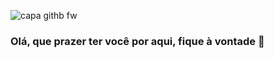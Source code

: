 ![capa githb fw](https://github.com/LucasPedruo/LucasPedruo/assets/147441250/3389e4e3-c1cf-412c-8fba-bd37b69365be)

### Olá, que prazer ter você por aqui, fique à vontade 👋

<!--
**LucasPedruo/LucasPedruo** is a ✨ _special_ ✨ repository because its `README.md` (this file) appears on your GitHub profile.

Here are some ideas to get you started:

- 🔭 I’m currently working on ...
- 🌱 I’m currently learning ...
- 👯 I’m looking to collaborate on ...
- 🤔 I’m looking for help with ...
- 💬 Ask me about ...
- 📫 How to reach me: ...
- 😄 Pronouns: ...
- ⚡ Fun fact: ...
-->
